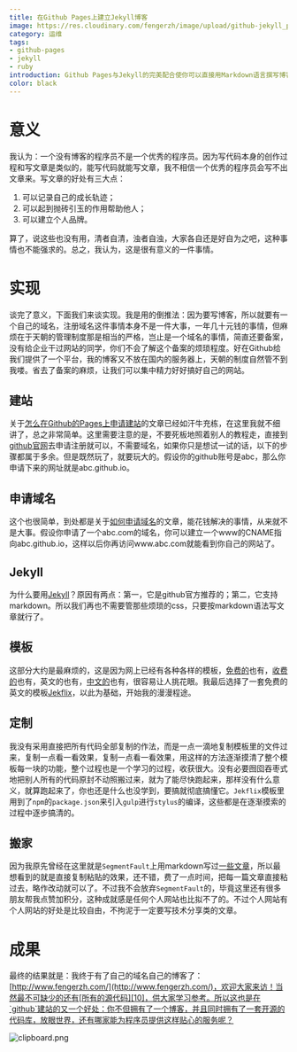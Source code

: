 ```yaml
---
title: 在Github Pages上建立Jekyll博客
image: https://res.cloudinary.com/fengerzh/image/upload/github-jekyll_pnw16x.png
category: 运维
tags:
- github-pages
- jekyll
- ruby
introduction: Github Pages与Jekyll的完美配合使你可以直接用Markdown语言撰写博客。
color: black
---
```


# 意义

我认为：一个没有博客的程序员不是一个优秀的程序员。因为写代码本身的创作过程和写文章是类似的，能写代码就能写文章，我不相信一个优秀的程序员会写不出文章来。写文章的好处有三大点：

1. 可以记录自己的成长轨迹；
2. 可以起到抛砖引玉的作用帮助他人；
3. 可以建立个人品牌。

算了，说这些也没有用，清者自清，浊者自浊，大家各自还是好自为之吧，这种事情也不能强求的。总之，我认为，这是很有意义的一件事情。

# 实现

谈完了意义，下面我们来谈实现。我是用的倒推法：因为要写博客，所以就要有一个自己的域名，注册域名这件事情本身不是一件大事，一年几十元钱的事情，但麻烦在于天朝的管理制度那是相当的严格，岂止是一个域名的事情，简直还要备案，没有给企业干过网站的同学，你们不会了解这个备案的烦琐程度。好在Github给我们提供了一个平台，我的博客又不放在国内的服务器上，天朝的制度自然管不到我喽。省去了备案的麻烦，让我们可以集中精力好好搞好自己的网站。

## 建站

关于[怎么在Github的Pages上申请建站][1]的文章已经如汗牛充栋，在这里我就不细讲了，总之非常简单。这里需要注意的是，不要死板地照着别人的教程走，直接到[github官网][2]去申请注册就可以，不需要域名，如果你只是想试一试的话，以下的步骤都属于多余。但是既然玩了，就要玩大的。假设你的github账号是abc，那么你申请下来的网址就是abc.github.io。

## 申请域名

这个也很简单，到处都是关于[如何申请域名][3]的文章，能花钱解决的事情，从来就不是大事。假设你申请了一个abc.com的域名，你可以建立一个www的CNAME指向abc.github.io，这样以后你再访问www.abc.com就能看到你自己的网站了。

## Jekyll

为什么要用[Jekyll][4]？原因有两点：第一，它是github官方推荐的；第二，它支持markdown。所以我们再也不需要管那些烦琐的css，只要按markdown语法写文章就行了。

## 模板

这部分大约是最麻烦的，这是因为网上已经有各种各样的模板，[免费的][5]也有，[收费的][6]也有，英文的也有，[中文的][7]也有，很容易让人挑花眼。我最后选择了一套免费的英文的模板[Jekflix][8]，以此为基础，开始我的漫漫程途。

## 定制

我没有采用直接把所有代码全部复制的作法，而是一点一滴地复制模板里的文件过来，复制一点看一看效果，复制一点看一看效果，用这样的方法逐渐摸清了整个模板每一块的功能，整个过程也是一个学习的过程，收获很大。没有必要囫囵吞枣式地把别人所有的代码原封不动照搬过来，就为了能尽快跑起来，那样没有什么意义，就算跑起来了，你也还是什么也没学到，要搞就彻底搞懂它。`Jekflix`模板里用到了`npm`的`package.json`来引入`gulp`进行`stylus`的编译，这些都是在逐渐摸索的过程中逐步搞清的。

## 搬家

因为我原先曾经在这里就是`SegmentFault`上用markdown写过[一些文章][9]，所以最想看到的就是直接复制粘贴的效果，还不错，费了一点时间，把每一篇文章直接粘过去，略作改动就可以了。不过我不会放弃`SegmentFault`的，毕竟这里还有很多朋友帮我点赞加积分，这种成就感是任何个人网站也比拟不了的。不过个人网站有个人网站的好处是比较自由，不拘泥于一定要写技术分享类的文章。

# 成果

最终的结果就是：我终于有了自己的域名自己的博客了：[http://www.fengerzh.com/](http://www.fengerzh.com/)，欢迎大家来访！当然最不可缺少的还有[所有的源代码][10]，供大家学习参考。所以这也是在`github`建站的又一个好处：你不但拥有了一个博客，并且同时拥有了一套开源的代码库，放眼世界，还有哪家能为程序员提供这样贴心的服务呢？


![clipboard.png](https://segmentfault.com/img/bVW5Q9)



  [1]: http://www.cnfeat.com/blog/2014/05/10/how-to-build-a-blog/
  [2]: https://pages.github.com/
  [3]: https://www.ename.net/
  [4]: https://jekyllrb.com/
  [5]: http://jekyllthemes.org/
  [6]: https://themeforest.net/category/static-site-generators/jekyll
  [7]: https://www.zhihu.com/question/20223939
  [8]: http://jekyllthemes.org/themes/jekflix/
  [9]: https://segmentfault.com/blog/fengerzh
  [10]: https://github.com/fengerzh/fengerzh.github.io
